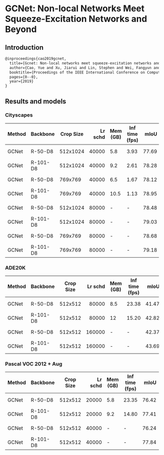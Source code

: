 # GCNet: Non-local Networks Meet Squeeze-Excitation Networks and Beyond

## Introduction

<!-- [ALGORITHM] -->

```latex
@inproceedings{cao2019gcnet,
  title={Gcnet: Non-local networks meet squeeze-excitation networks and beyond},
  author={Cao, Yue and Xu, Jiarui and Lin, Stephen and Wei, Fangyun and Hu, Han},
  booktitle={Proceedings of the IEEE International Conference on Computer Vision Workshops},
  pages={0--0},
  year={2019}
}
```

## Results and models

### Cityscapes

| Method | Backbone | Crop Size | Lr schd | Mem (GB) | Inf time (fps) |  mIoU | mIoU(ms+flip) | config                                                                                                                    | download                                                                                                                                                                                                                                                                                                                                               |
| ------ | -------- | --------- | ------: | -------- | -------------- | ----: | ------------: | ------------------------------------------------------------------------------------------------------------------------- | ------------------------------------------------------------------------------------------------------------------------------------------------------------------------------------------------------------------------------------------------------------------------------------------------------------------------------------------------------ |
| GCNet  | R-50-D8  | 512x1024  |   40000 | 5.8      | 3.93           | 77.69 |         78.56 | [config](https://github.com/open-mmlab/mmsegmentation/blob/master/configs/gcnet/gcnet_r50-d8_512x1024_40k_cityscapes.py)  | [model](https://download.openmmlab.com/mmsegmentation/v0.5/gcnet/gcnet_r50-d8_512x1024_40k_cityscapes/gcnet_r50-d8_512x1024_40k_cityscapes_20200618_074436-4b0fd17b.pth) &#124; [log](https://download.openmmlab.com/mmsegmentation/v0.5/gcnet/gcnet_r50-d8_512x1024_40k_cityscapes/gcnet_r50-d8_512x1024_40k_cityscapes_20200618_074436.log.json)     |
| GCNet  | R-101-D8 | 512x1024  |   40000 | 9.2      | 2.61           | 78.28 |         79.34 | [config](https://github.com/open-mmlab/mmsegmentation/blob/master/configs/gcnet/gcnet_r101-d8_512x1024_40k_cityscapes.py) | [model](https://download.openmmlab.com/mmsegmentation/v0.5/gcnet/gcnet_r101-d8_512x1024_40k_cityscapes/gcnet_r101-d8_512x1024_40k_cityscapes_20200618_074436-5e62567f.pth) &#124; [log](https://download.openmmlab.com/mmsegmentation/v0.5/gcnet/gcnet_r101-d8_512x1024_40k_cityscapes/gcnet_r101-d8_512x1024_40k_cityscapes_20200618_074436.log.json) |
| GCNet  | R-50-D8  | 769x769   |   40000 | 6.5      | 1.67           | 78.12 |         80.09 | [config](https://github.com/open-mmlab/mmsegmentation/blob/master/configs/gcnet/gcnet_r50-d8_769x769_40k_cityscapes.py)   | [model](https://download.openmmlab.com/mmsegmentation/v0.5/gcnet/gcnet_r50-d8_769x769_40k_cityscapes/gcnet_r50-d8_769x769_40k_cityscapes_20200618_182814-a26f4471.pth) &#124; [log](https://download.openmmlab.com/mmsegmentation/v0.5/gcnet/gcnet_r50-d8_769x769_40k_cityscapes/gcnet_r50-d8_769x769_40k_cityscapes_20200618_182814.log.json)         |
| GCNet  | R-101-D8 | 769x769   |   40000 | 10.5     | 1.13           | 78.95 |         80.71 | [config](https://github.com/open-mmlab/mmsegmentation/blob/master/configs/gcnet/gcnet_r101-d8_769x769_40k_cityscapes.py)  | [model](https://download.openmmlab.com/mmsegmentation/v0.5/gcnet/gcnet_r101-d8_769x769_40k_cityscapes/gcnet_r101-d8_769x769_40k_cityscapes_20200619_092550-ca4f0a84.pth) &#124; [log](https://download.openmmlab.com/mmsegmentation/v0.5/gcnet/gcnet_r101-d8_769x769_40k_cityscapes/gcnet_r101-d8_769x769_40k_cityscapes_20200619_092550.log.json)     |
| GCNet  | R-50-D8  | 512x1024  |   80000 | -        | -              | 78.48 |         80.01 | [config](https://github.com/open-mmlab/mmsegmentation/blob/master/configs/gcnet/gcnet_r50-d8_512x1024_80k_cityscapes.py)  | [model](https://download.openmmlab.com/mmsegmentation/v0.5/gcnet/gcnet_r50-d8_512x1024_80k_cityscapes/gcnet_r50-d8_512x1024_80k_cityscapes_20200618_074450-ef8f069b.pth) &#124; [log](https://download.openmmlab.com/mmsegmentation/v0.5/gcnet/gcnet_r50-d8_512x1024_80k_cityscapes/gcnet_r50-d8_512x1024_80k_cityscapes_20200618_074450.log.json)     |
| GCNet  | R-101-D8 | 512x1024  |   80000 | -        | -              | 79.03 |         79.84 | [config](https://github.com/open-mmlab/mmsegmentation/blob/master/configs/gcnet/gcnet_r101-d8_512x1024_80k_cityscapes.py) | [model](https://download.openmmlab.com/mmsegmentation/v0.5/gcnet/gcnet_r101-d8_512x1024_80k_cityscapes/gcnet_r101-d8_512x1024_80k_cityscapes_20200618_074450-778ebf69.pth) &#124; [log](https://download.openmmlab.com/mmsegmentation/v0.5/gcnet/gcnet_r101-d8_512x1024_80k_cityscapes/gcnet_r101-d8_512x1024_80k_cityscapes_20200618_074450.log.json) |
| GCNet  | R-50-D8  | 769x769   |   80000 | -        | -              | 78.68 |         80.66 | [config](https://github.com/open-mmlab/mmsegmentation/blob/master/configs/gcnet/gcnet_r50-d8_769x769_80k_cityscapes.py)   | [model](https://download.openmmlab.com/mmsegmentation/v0.5/gcnet/gcnet_r50-d8_769x769_80k_cityscapes/gcnet_r50-d8_769x769_80k_cityscapes_20200619_092516-4839565b.pth) &#124; [log](https://download.openmmlab.com/mmsegmentation/v0.5/gcnet/gcnet_r50-d8_769x769_80k_cityscapes/gcnet_r50-d8_769x769_80k_cityscapes_20200619_092516.log.json)         |
| GCNet  | R-101-D8 | 769x769   |   80000 | -        | -              | 79.18 |         80.71 | [config](https://github.com/open-mmlab/mmsegmentation/blob/master/configs/gcnet/gcnet_r101-d8_769x769_80k_cityscapes.py)  | [model](https://download.openmmlab.com/mmsegmentation/v0.5/gcnet/gcnet_r101-d8_769x769_80k_cityscapes/gcnet_r101-d8_769x769_80k_cityscapes_20200619_092628-8e043423.pth) &#124; [log](https://download.openmmlab.com/mmsegmentation/v0.5/gcnet/gcnet_r101-d8_769x769_80k_cityscapes/gcnet_r101-d8_769x769_80k_cityscapes_20200619_092628.log.json)     |

### ADE20K

| Method | Backbone | Crop Size | Lr schd | Mem (GB) | Inf time (fps) |  mIoU | mIoU(ms+flip) | config                                                                                                                | download                                                                                                                                                                                                                                                                                                                               |
| ------ | -------- | --------- | ------: | -------- | -------------- | ----: | ------------: | --------------------------------------------------------------------------------------------------------------------- | -------------------------------------------------------------------------------------------------------------------------------------------------------------------------------------------------------------------------------------------------------------------------------------------------------------------------------------- |
| GCNet  | R-50-D8  | 512x512   |   80000 | 8.5      | 23.38          | 41.47 |         42.85 | [config](https://github.com/open-mmlab/mmsegmentation/blob/master/configs/gcnet/gcnet_r50-d8_512x512_80k_ade20k.py)   | [model](https://download.openmmlab.com/mmsegmentation/v0.5/gcnet/gcnet_r50-d8_512x512_80k_ade20k/gcnet_r50-d8_512x512_80k_ade20k_20200614_185146-91a6da41.pth) &#124; [log](https://download.openmmlab.com/mmsegmentation/v0.5/gcnet/gcnet_r50-d8_512x512_80k_ade20k/gcnet_r50-d8_512x512_80k_ade20k_20200614_185146.log.json)         |
| GCNet  | R-101-D8 | 512x512   |   80000 | 12       | 15.20          | 42.82 |         44.54 | [config](https://github.com/open-mmlab/mmsegmentation/blob/master/configs/gcnet/gcnet_r101-d8_512x512_80k_ade20k.py)  | [model](https://download.openmmlab.com/mmsegmentation/v0.5/gcnet/gcnet_r101-d8_512x512_80k_ade20k/gcnet_r101-d8_512x512_80k_ade20k_20200615_020811-c3fcb6dd.pth) &#124; [log](https://download.openmmlab.com/mmsegmentation/v0.5/gcnet/gcnet_r101-d8_512x512_80k_ade20k/gcnet_r101-d8_512x512_80k_ade20k_20200615_020811.log.json)     |
| GCNet  | R-50-D8  | 512x512   |  160000 | -        | -              | 42.37 |         43.52 | [config](https://github.com/open-mmlab/mmsegmentation/blob/master/configs/gcnet/gcnet_r50-d8_512x512_160k_ade20k.py)  | [model](https://download.openmmlab.com/mmsegmentation/v0.5/gcnet/gcnet_r50-d8_512x512_160k_ade20k/gcnet_r50-d8_512x512_160k_ade20k_20200615_224122-d95f3e1f.pth) &#124; [log](https://download.openmmlab.com/mmsegmentation/v0.5/gcnet/gcnet_r50-d8_512x512_160k_ade20k/gcnet_r50-d8_512x512_160k_ade20k_20200615_224122.log.json)     |
| GCNet  | R-101-D8 | 512x512   |  160000 | -        | -              | 43.69 |         45.21 | [config](https://github.com/open-mmlab/mmsegmentation/blob/master/configs/gcnet/gcnet_r101-d8_512x512_160k_ade20k.py) | [model](https://download.openmmlab.com/mmsegmentation/v0.5/gcnet/gcnet_r101-d8_512x512_160k_ade20k/gcnet_r101-d8_512x512_160k_ade20k_20200615_225406-615528d7.pth) &#124; [log](https://download.openmmlab.com/mmsegmentation/v0.5/gcnet/gcnet_r101-d8_512x512_160k_ade20k/gcnet_r101-d8_512x512_160k_ade20k_20200615_225406.log.json) |

### Pascal VOC 2012 + Aug

| Method | Backbone | Crop Size | Lr schd | Mem (GB) | Inf time (fps) |  mIoU | mIoU(ms+flip) | config                                                                                                                 | download                                                                                                                                                                                                                                                                                                                                   |
| ------ | -------- | --------- | ------: | -------- | -------------- | ----: | ------------: | ---------------------------------------------------------------------------------------------------------------------- | ------------------------------------------------------------------------------------------------------------------------------------------------------------------------------------------------------------------------------------------------------------------------------------------------------------------------------------------ |
| GCNet  | R-50-D8  | 512x512   |   20000 | 5.8      | 23.35          | 76.42 |         77.51 | [config](https://github.com/open-mmlab/mmsegmentation/blob/master/configs/gcnet/gcnet_r50-d8_512x512_20k_voc12aug.py)  | [model](https://download.openmmlab.com/mmsegmentation/v0.5/gcnet/gcnet_r50-d8_512x512_20k_voc12aug/gcnet_r50-d8_512x512_20k_voc12aug_20200617_165701-3cbfdab1.pth) &#124; [log](https://download.openmmlab.com/mmsegmentation/v0.5/gcnet/gcnet_r50-d8_512x512_20k_voc12aug/gcnet_r50-d8_512x512_20k_voc12aug_20200617_165701.log.json)     |
| GCNet  | R-101-D8 | 512x512   |   20000 | 9.2      | 14.80          | 77.41 |         78.56 | [config](https://github.com/open-mmlab/mmsegmentation/blob/master/configs/gcnet/gcnet_r101-d8_512x512_20k_voc12aug.py) | [model](https://download.openmmlab.com/mmsegmentation/v0.5/gcnet/gcnet_r101-d8_512x512_20k_voc12aug/gcnet_r101-d8_512x512_20k_voc12aug_20200617_165713-6c720aa9.pth) &#124; [log](https://download.openmmlab.com/mmsegmentation/v0.5/gcnet/gcnet_r101-d8_512x512_20k_voc12aug/gcnet_r101-d8_512x512_20k_voc12aug_20200617_165713.log.json) |
| GCNet  | R-50-D8  | 512x512   |   40000 | -        | -              | 76.24 |         77.63 | [config](https://github.com/open-mmlab/mmsegmentation/blob/master/configs/gcnet/gcnet_r50-d8_512x512_40k_voc12aug.py)  | [model](https://download.openmmlab.com/mmsegmentation/v0.5/gcnet/gcnet_r50-d8_512x512_40k_voc12aug/gcnet_r50-d8_512x512_40k_voc12aug_20200613_195105-9797336d.pth) &#124; [log](https://download.openmmlab.com/mmsegmentation/v0.5/gcnet/gcnet_r50-d8_512x512_40k_voc12aug/gcnet_r50-d8_512x512_40k_voc12aug_20200613_195105.log.json)     |
| GCNet  | R-101-D8 | 512x512   |   40000 | -        | -              | 77.84 |         78.59 | [config](https://github.com/open-mmlab/mmsegmentation/blob/master/configs/gcnet/gcnet_r101-d8_512x512_40k_voc12aug.py) | [model](https://download.openmmlab.com/mmsegmentation/v0.5/gcnet/gcnet_r101-d8_512x512_40k_voc12aug/gcnet_r101-d8_512x512_40k_voc12aug_20200613_185806-1e38208d.pth) &#124; [log](https://download.openmmlab.com/mmsegmentation/v0.5/gcnet/gcnet_r101-d8_512x512_40k_voc12aug/gcnet_r101-d8_512x512_40k_voc12aug_20200613_185806.log.json) |
